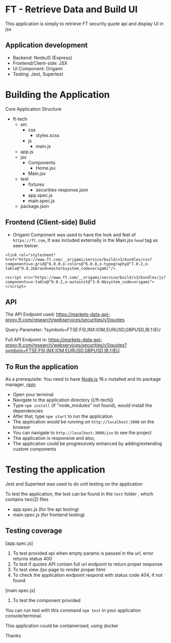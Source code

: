 # FT - Retrieve Data and Build UI

This application is simply to retrieve FT security quote api and display UI in jsx 

## Application development
- Backend: NodeJS (Express) 
- Frontend/Client-side: JSX
- UI Component: Origami
- Testing: Jest, Supertest

# Building the Application

Core Application Structure
 -  ft-tech
    -   src
        -   css
            -   styles.scss
        -   js
            -   main.js
    -   app.js
    -   jsx
        -   Components
            -   Home.jsx 
        -   Main.jsx
    -   test
        -   fixtures
            -   securities-response.json
        -   app.spec.js
        -   main.spec.js
    -   package.json

## Frontend (Client-side) Bulid
- Origami Component was used to have the look and feel of `https://ft.com`,
It was included externally in the Main.jsx `head` tag as seen below:

`<link rel="stylesheet" href="https://www.ft.com/__origami/service/build/v3/bundles/css?components=o-grid@^6.0.0,o-colors@^6.0.8,o-typography@^7.0.2,o-table@^9.0.2&brand=master&system_code=origami"/>`

`<script src="https://www.ft.com/__origami/service/build/v3/bundles/js?components=o-table@^9.0.2,o-autoinit@^3.0.0&system_code=origami"></script>`
				

## API

The API Endpoint used: https://markets-data-api-proxy.ft.com/research/webservices/securities/v1/quotes

Query Parameter: ?symbols=FTSE:FSI,INX:IOM,EURUSD,GBPUSD,IB.1:IEU

Full API Endpoint is: https://markets-data-api-proxy.ft.com/research/webservices/securities/v1/quotes?symbols=FTSE:FSI,INX:IOM,EURUSD,GBPUSD,IB.1:IEU


## To Run the application

As a prerequisite: You need to have [Node.js](https://nodejs.org/en/) 16.x installed and its package manager, [npm](https://www.npmjs.com/)

- Open your terminal
- Navigate to the application directory ([/ft-tech])
- Type `npm install` (if "node_modules" not found), would install the dependencies
- After that, type `npm start` to run the application
- The application would be running on `http://localhost:3000` on the browser
- You can navigate to `http://localhost:3000/jsx` to see the project
- The application is responsive and also,
- The application could be progressively enhanced by adding/extending custom components 

# Testing the application
Jest and Supertest was used to do unit testing on the application

To test the application, the test can be found in the `test` folder , which contains two(2) files 
- app.spec.js (for the api testing)
- main.spec.js (for frontend testing)

## Testing coverage
[app.spec.js]
1. To test provided api when empty params is passed in the url, error returns status 400
2. To test if quotes API contain full url endpoint to return proper response
3. To test view /jsx page to render proper html
4. To check the application endpoint respond with status code 404, if not found

[main.spec.js]
1. To test the component provided

You can run test with this command `npm test` in your application console/terminal.

This application could be containerised, using docker

Thanks